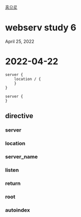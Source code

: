 [홈으로](/)
# webserv study 6
April 25, 2022

# 2022-04-22

```
server {
	location / {
	}
}

server {
}
```

## directive

### server

### location

### server\_name

### listen

### return

### root

### autoindex
